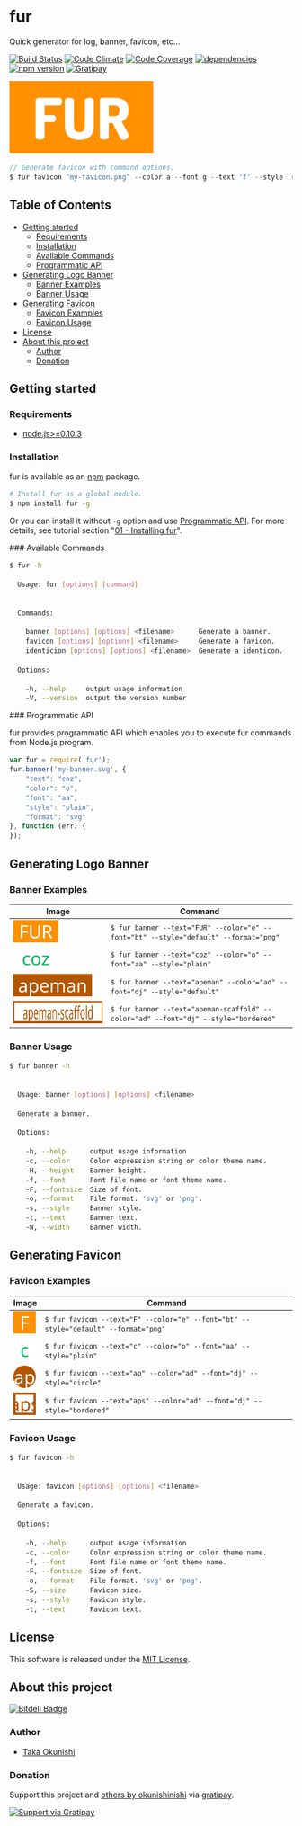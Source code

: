 fur
=====

Quick generator for log, banner, favicon, etc...

<!-- Badge start -->

[![Build Status][my_travis_badge_url]][my_travis_url]
[![Code Climate][my_codeclimate_badge_url]][my_codeclimate_url]
[![Code Coverage][my_codeclimate_coverage_badge_url]][my_codeclimate_url]
[![dependencies][my_gemnasium_badge_url]][my_gemnasium_url]
[![npm version][my_npm_budge_url]][my_npm_url]
[![Gratipay][my_gratipay_budge_url]][my_gratipay_url]

<!-- Badge end -->


<!-- Banner start -->

<a href="https://github.com/okunishinishi/node-fur#readme"><img style="height:128px;" src="docs/assets/images/fur-banner.png" height="128"/></a>

<!-- Banner end -->

<!-- Concept start -->

```javascript
// Generate favicon with command options.
$ fur favicon "my-favicon.png" --color a --font g --text 'f' --style 'rounded'
```



<!-- Concept end -->



<!-- Table start -->

Table of Contents
-----
- [Getting started](#02-howto)
    - [Requirements](#02-howto-requirements)
    - [Installation](#02-howto-installation)
    - [Available Commands](#02-howto-available--commands)
    - [Programmatic API](#02-howto-programmatic--a-p-i)
- [Generating Logo Banner](#03-banners)
    - [Banner Examples](#03-banners-banner--examples)
    - [Banner Usage](#03-banners-banner--usage)
- [Generating Favicon](#04-favicons)
    - [Favicon Examples](#04-favicons-favicon--examples)
    - [Favicon Usage](#04-favicons-favicon--usage)
- [License](#10-license)
- [About this project](#11-project)
    - [Author](#11-project-author)
    - [Donation](#11-project-donation)

<!-- Table end -->


<!-- Sections start -->

<a name="02-howto"></a>
Getting started
------

<a name="02-howto-requirements"></a>
### Requirements

+ [node.js&gt;=0.10.3][nodejs_url]

<a name="02-howto-installation"></a>
### Installation

fur is available as an [npm][npm_url] package.

```bash
# Install fur as a global module.
$ npm install fur -g
```

Or you can install it without `-g` option and use [Programmatic API](#programmatic-api).
For more details, see tutorial section "[01 - Installing fur][01_installing_fur_url]".


<a name="available commands" />
<a name="02-howto-available--commands"></a>
### Available Commands

```bash
$ fur -h

  Usage: fur [options] [command]


  Commands:

    banner [options] [options] <filename>      Generate a banner.
    favicon [options] [options] <filename>     Generate a favicon.
    identicion [options] [options] <filename>  Generate a identicon.

  Options:

    -h, --help     output usage information
    -V, --version  output the version number


```

<a name="programmatic-api" />
<a name="02-howto-programmatic--a-p-i"></a>
### Programmatic API

fur provides programmatic API which enables you to execute fur commands from Node.js program.

```javascript
var fur = require('fur');
fur.banner('my-banner.svg', {
    "text": "coz",
    "color": "o",
    "font": "aa",
    "style": "plain",
    "format": "svg"
}, function (err) {
});
```
<a name="03-banners"></a>
Generating Logo Banner
------------------

<a name="03-banners-banner--examples"></a>
### Banner Examples

| Image | Command |
| ----- | ------- |
| <img src="./docs/examples/images/example-fur-banner.svg" height="40" style="height:40px;" /> | ` $ fur banner --text="FUR" --color="e" --font="bt" --style="default" --format="png"  ` |
| <img src="./docs/examples/images/example-coz-banner.svg" height="40" style="height:40px;" /> | ` $ fur banner --text="coz" --color="o" --font="aa" --style="plain"  ` |
| <img src="./docs/examples/images/example-apeman-banner.svg" height="40" style="height:40px;" /> | ` $ fur banner --text="apeman" --color="ad" --font="dj" --style="default"  ` |
| <img src="./docs/examples/images/example-apeman-scaffold-banner.svg" height="40" style="height:40px;" /> | ` $ fur banner --text="apeman-scaffold" --color="ad" --font="dj" --style="bordered"  ` |


<a name="03-banners-banner--usage"></a>
### Banner Usage

```bash
$ fur banner -h


  Usage: banner [options] [options] <filename>

  Generate a banner.

  Options:

    -h, --help      output usage information
    -c, --color     Color expression string or color theme name.
    -H, --height    Banner height.
    -f, --font      Font file name or font theme name.
    -F, --fontsize  Size of font.
    -o, --format    File format. 'svg' or 'png'.
    -s, --style     Banner style.
    -t, --text      Banner text.
    -W, --width     Banner width.


```



<a name="04-favicons"></a>
Generating Favicon
------------------

<a name="04-favicons-favicon--examples"></a>
### Favicon Examples

| Image | Command |
| ----- | ------- |
| <img src="./docs/examples/images/example-f-favicon.svg" height="40" style="height:40px;" /> | ` $ fur favicon --text="F" --color="e" --font="bt" --style="default" --format="png"  ` |
| <img src="./docs/examples/images/example-c-favicon.svg" height="40" style="height:40px;" /> | ` $ fur favicon --text="c" --color="o" --font="aa" --style="plain"  ` |
| <img src="./docs/examples/images/example-ap-favicon.svg" height="40" style="height:40px;" /> | ` $ fur favicon --text="ap" --color="ad" --font="dj" --style="circle"  ` |
| <img src="./docs/examples/images/example-aps-favicon.svg" height="40" style="height:40px;" /> | ` $ fur favicon --text="aps" --color="ad" --font="dj" --style="bordered"  ` |


<a name="04-favicons-favicon--usage"></a>
### Favicon Usage

```bash
$ fur favicon -h


  Usage: favicon [options] [options] <filename>

  Generate a favicon.

  Options:

    -h, --help      output usage information
    -c, --color     Color expression string or color theme name.
    -f, --font      Font file name or font theme name.
    -F, --fontsize  Size of font.
    -o, --format    File format. 'svg' or 'png'.
    -S, --size      Favicon size.
    -s, --style     Favicon style.
    -t, --text      Favicon text.


```



<a name="10-license"></a>
License
-------
This software is released under the [MIT License][my_license_url].

<a name="11-project"></a>
About this project
--------

[![Bitdeli Badge][my_bitdeli_badge_url]][bitdeli_url]

<a name="11-project-author"></a>
### Author

+ [Taka Okunishi](http://okunishitaka.com)

<a name="11-project-donation"></a>
### Donation

Support this project and [others by okunishinishi][my_gratipay_url] via [gratipay][my_gratipay_url].

[<img src="https://cdn.rawgit.com/gratipay/gratipay-badge/2.3.0/dist/gratipay.svg" alt="Support via Gratipay"/>][my_gratipay_url]


<!-- Sections end -->


<!-- Links start -->

[nodejs_url]: http://nodejs.org/
[npm_url]: https://www.npmjs.com/
[nvm_url]: https://github.com/creationix/nvm
[bitdeli_url]: https://bitdeli.com/free
[my_bitdeli_badge_url]: https://d2weczhvl823v0.cloudfront.net/okunishinishi/node-fur/trend.png
[my_repo_url]: https://github.com/okunishinishi/node-fur
[my_travis_url]: http://travis-ci.org/okunishinishi/node-fur
[my_travis_badge_url]: http://img.shields.io/travis/okunishinishi/node-fur.svg?style=flat
[my_license_url]: https://github.com/okunishinishi/node-fur/blob/master/LICENSE
[my_codeclimate_url]: http://codeclimate.com/github/okunishinishi/node-fur
[my_codeclimate_badge_url]: http://img.shields.io/codeclimate/github/okunishinishi/node-fur.svg?style=flat
[my_codeclimate_coverage_badge_url]: http://img.shields.io/codeclimate/coverage/github/okunishinishi/node-fur.svg?style=flat
[my_apiguide_url]: http://okunishinishi.github.io/node-fur/apiguide/module-fur.html
[my_coverage_url]: http://okunishinishi.github.io/node-fur/coverage/lcov-report
[my_coverage_report_url]: http://okunishinishi.github.io/node-fur/coverage/lcov-report/
[my_gratipay_url]: https://gratipay.com/okunishinishi/
[my_gratipay_budge_url]: http://img.shields.io/gratipay/okunishinishi.svg?style=flat
[my_npm_url]: http://www.npmjs.org/package/fur
[my_npm_budge_url]: http://img.shields.io/npm/v/fur.svg?style=flat
[my_tag_url]: http://github.com/okunishinishi/node-fur/releases/tag/
[my_tag_badge_url]: http://img.shields.io/github/tag/okunishinishi/node-fur.svg?style=flat
[my_gemnasium_url]: http://gemnasium.com/okunishinishi/node-fur
[my_gemnasium_badge_url]: http://img.shields.io/gemnasium/okunishinishi/node-fur.svg?style=flat
[my_inch_badge_url]: http://inch-ci.org/github/okunishinishi/node-fur.svg?branch=master
[my_inch_url]: http://inch-ci.org/github/okunishinishi/node-fur

<!-- Links end-->

<!-- Tutorial urls start -->

[01_installing_fur_url]: https://github.com/okunishinishi/node-coz/blob/master/docs/tutorial/01%20-%20Installing%20fur.md

<!-- Tutorial urls end -->
